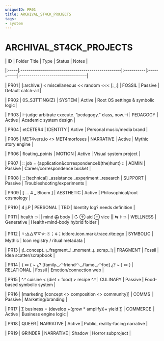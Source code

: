```yaml
---
uniqueID: PR01
title: ARCHIVAL_ST4CK_PROJECTS
tags:
- system
---
```



# ARCHIVAL_ST4CK_PROJECTS

  

| ID | Folder Title | Type | Status | Notes |

|:-----|:---------------------------------------------------|:-----------|:-----------|:----------------------------------|

| PR01 | [:archive:] < miscellaneous << random <<< [:_:] | FOSSIL | Passive | Default catch-all |

| PR02 | 0S_S3TT1NG{Z} | SYSTEM | Active | Root OS settings & symbolic logic |

| PR03 | ⊢judge arbitrate execute. “pedagogy.” class, now.⊣ | PEDAGOGY | Active | Academic system design |

| PR04 | etCETER4 | IDENTITY | Active | Personal music/media brand |

| PR05 | MET4vers.io <> MET4morfoses | NARRATIVE | Active | Mythic story engine |

| PR06 | floating_points | MOTION | Active | Visual system project |

| PR07 | :: job = {application&correspondence&(the)hunt} :: | ADMIN | Passive | Career/correspondence bucket |

| PR08 | :: [technical] _assistance _experiment _research | SUPPORT | Passive | Troubleshooting/experiments |

| PR09 | [ ... 4 _ Bloom ] | AESTHETIC | Active | Philosophical/root cosmology |

| PR10 | 4 j.P | PERSONAL | TBD | Identity log? needs definition |

| PR11 | health ⊃ || mind ⨁ body | ↻ ⊕ aid ⊖ vice || ⇆ ⚕ ⊃ | WELLNESS | Generative | Health+mind-body hybrid folder |

| PR12 | ☿:🜁🜂🜃🜄⛤:☉⋮🜍⋮id:lore.icon.mark.trace.rite:ego | SYMBOLIC | Mythic | Icon registry / ritual metadata |

| PR13 | ¡!..concept..¡..fragment..!..moment..¡..scrap..!¡ | FRAGMENT | Fossil | Idea scatter/scrapbook |

| PR14 | { ∞ ( ~ ¿? [family◡◠friend◠◡flame◡◠foe] ¿? ~ ) ∞ } | RELATIONAL | Fossil | Emotion/connection web |

| PR15 | ^.^ cuisine < (diet + food) > recipe ^.^ | CULINARY | Passive | Food-based symbolic system |

| PR16 | [marketing [concept <> composition <> community]] | COMMS | Passive | Marketing/branding |

| PR17 | ∑ business = (develop +(grow * amplify))+ yield ∑ | COMMERCE | Active | Business engine logic |

| PR18 | QUEER | NARRATIVE | Active | Public, reality-facing narrative |

| PR19 | GRINDER | NARRATIVE | Shadow | Horror subproject |